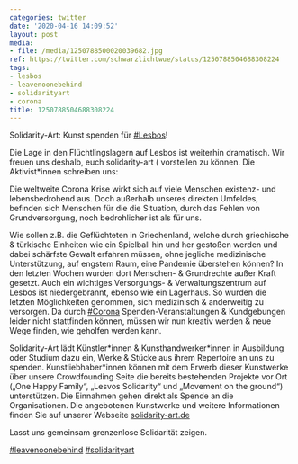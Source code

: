 ```yaml
---
categories: twitter
date: '2020-04-16 14:09:52'
layout: post
media:
- file: /media/1250788500020039682.jpg
ref: https://twitter.com/schwarzlichtwue/status/1250788504688308224
tags:
- lesbos
- leavenoonebehind
- solidarityart
- corona
title: 1250788504688308224
---
```

Solidarity-Art: Kunst spenden für [#Lesbos](/t/lesbos)!



Die Lage in den Flüchtlingslagern auf Lesbos ist weiterhin dramatisch. Wir freuen uns deshalb, euch solidarity-art ( vorstellen zu können. 
Die Aktivist\*innen schreiben uns: 



Die weltweite Corona Krise wirkt sich auf viele Menschen existenz- und lebensbedrohend aus.
Doch außerhalb unseres direkten Umfeldes, befinden sich Menschen für die die Situation, durch das Fehlen von Grundversorgung, noch bedrohlicher ist als für uns.



Wie sollen z.B. die Geflüchteten in Griechenland, welche durch griechische &amp; türkische Einheiten wie ein Spielball 
 hin und her gestoßen werden und dabei schärfste Gewalt erfahren müssen, ohne jegliche medizinische Unterstützung, auf engstem Raum, eine Pandemie überstehen können?
In den letzten Wochen wurden dort Menschen- &amp; Grundrechte außer Kraft gesetzt. Auch ein wichtiges Versorgungs- &amp; Verwaltungszentrum auf Lesbos ist niedergebrannt, ebenso wie ein Lagerhaus. So wurden die letzten Möglichkeiten genommen, sich medizinisch &amp; anderweitig zu versorgen.
Da durch [#Corona](/t/corona) Spenden-Veranstaltungen &amp; Kundgebungen leider nicht stattfinden können, müssen wir nun kreativ werden &amp; neue Wege finden, wie geholfen werden kann.



Solidarity-Art lädt Künstler\*innen &amp; Kunsthandwerker\*innen in Ausbildung oder Studium dazu ein, Werke &amp; Stücke 
 aus ihrem Repertoire an uns zu spenden. Kunstliebhaber\*innen können mit dem Erwerb dieser Kunstwerke über unsere Crowdfounding Seite die bereits bestehenden Projekte vor Ort („One Happy Family“, „Lesvos Solidarity“ und „Movement on the ground“) unterstützen.
Die Einnahmen gehen direkt als Spende an die Organisationen. Die angebotenen Kunstwerke und weitere Informationen finden Sie auf unserer Webseite [solidarity-art.de](http://solidarity-art.de)



Lasst uns gemeinsam grenzenlose Solidarität zeigen.



[#leavenoonebehind](/t/leavenoonebehind) [#solidarityart](/t/solidarityart)